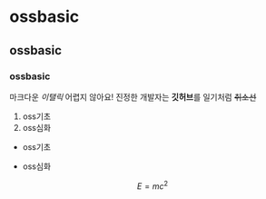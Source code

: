 # ossbasic
## ossbasic
### ossbasic

마크다운 *이탤릭* 어렵지 않아요!
진정한 개발자는 **깃허브**를 일기처럼
~~취소선~~

1. oss기초
2. oss심화

* oss기초
- oss심화

$$E=mc^2$$
